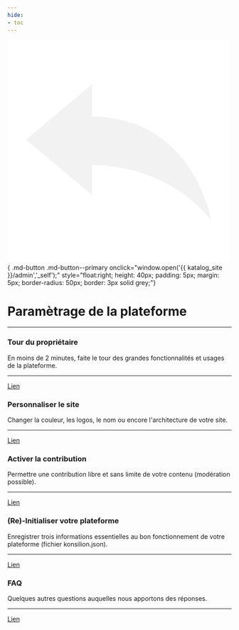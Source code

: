 ```yaml
---
hide:
- toc
---
```


![Retour configuration](https://raw.githubusercontent.com/Konsilion/website/master/media/fleche-retour.png){ .md-button .md-button--primary onclick="window.open('{{ katalog_site }}/admin','_self');" style="float:right; height: 40px; padding: 5px; margin: 5px; border-radius: 50px; border: 3px solid grey;"}

# Paramètrage de la plateforme

---

<div class="ksln-grid">
    <div class="ksln-cards">
        <h3><b>Tour du propriétaire</b></h3>
        En moins de 2 minutes, faite le tour des grandes fonctionnalités et usages de la plateforme.
        <hr>
        <a class="md-button md-button--secondary" href="https://datami-docs.multi.coop/?locale=fr" target="_self">Lien</a>
    </div>
    <div class="ksln-cards">
        <h3><b>Personnaliser le site</b></h3>
        Changer la couleur, les logos, le nom ou encore l'architecture de votre site.
        <hr>
        <a class="md-button md-button--secondary" href="https://datami-docs.multi.coop/?locale=fr" target="_self">Lien</a>
    </div>
    <div class="ksln-cards">
        <h3><b>Activer la contribution</b></h3>
        Permettre une contribution libre et sans limite de votre contenu (modération possible).
        <hr>
        <a class="md-button md-button--secondary" href="https://datami-docs.multi.coop/?locale=fr" target="_self">Lien</a>
    </div>
    <div class="ksln-cards">
        <h3><b>(Re)-Initialiser votre plateforme</b></h3>
        Enregistrer trois informations essentielles au bon fonctionnement de votre plateforme (fichier konsilion.json).
        <hr>
        <a class="md-button md-button--secondary" href="https://datami-docs.multi.coop/?locale=fr" target="_self">Lien</a>
    </div>
    <div class="ksln-cards">
        <h3><b>FAQ</b></h3>
        Quelques autres questions auquelles nous apportons des réponses.
        <hr>
        <a class="md-button md-button--secondary" href="https://datami-docs.multi.coop/?locale=fr" target="_self">Lien</a>
    </div>
</div>


<script type="text/javascript" src="https://konsilion.github.io/katalog-setup/js/functionality/modif-page.js" defer></script> 
